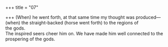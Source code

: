 +++
title = "07"

+++
(When) he went forth, at that same time my thought was produced— (when) the straight-backed (horse went forth) to the regions of  
the gods.  
The inspired seers cheer him on. We have made him well connected to  the prospering of the gods.  